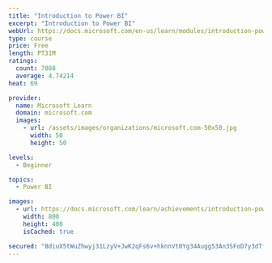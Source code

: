 ```yaml
---
title: "Introduction to Power BI"
excerpt: "Introduction to Power BI"
webUrl: https://docs.microsoft.com/en-us/learn/modules/introduction-power-bi/
type: course
price: Free
length: PT31M
ratings:
  count: 7888
  average: 4.74214
heat: 69

provider:
  name: Microsoft Learn
  domain: microsoft.com
  images:
    - url: /assets/images/organizations/microsoft.com-50x50.jpg
      width: 50
      height: 50

levels:
  - Beginner

topics:
  - Power BI

images:
  - url: https://docs.microsoft.com/learn/achievements/introduction-power-bi-social.png
    width: 800
    height: 400
    isCached: true

secured: "BdiuX5tWuZhwyj31LzyV+JwK2qFs6v+hknnVt0Yg34Augg53An3SFoD7y3dTfocUGsmBIyDbCNkgHyoXxgPtYlMj97SC2AQyoJAaGEbd4SZu6bMlAjQX4kapYEnsGOaw979V1SrqOrrucCLJnuhcjgzYut0ZDQF8r0aiPEbRSHt8FteKoGi1SQZzD/IyfsDmiGheM5LU5bs1n33EEqyqYqf/xOy3ZhxetX/erX7MI16gZV5XCP82UtWErZS5cbo8DpbIoEEpwx/mWWipmA9mJWyTnlP+T/vL9umgRI8sOArtZkhuDDLW/4pSU3NIkvzl7szuqmnX/ffDEFB3ZVSBFboDXqYjb1gX/d2ejm4Zrsi+6w1ESbClalfOFQRpxg7msxsulxqOijyAX/8D7WshwUoonPxSWimwVw9qF3aRDng=;xsVnBZ3nnCz2fZZiQHmV/A=="
---
```


